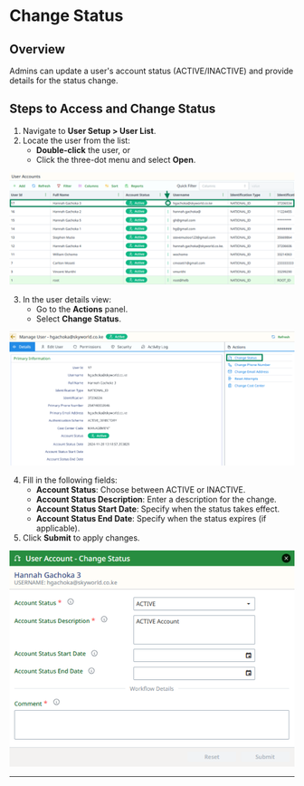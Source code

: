 # Change Status

## Overview
Admins can update a user's account status (ACTIVE/INACTIVE) and provide details for the status change.

## Steps to Access and Change Status
1. Navigate to **User Setup > User List**.
2. Locate the user from the list:
    - **Double-click** the user, or
    - Click the three-dot menu and select **Open**.

![user-list-click.png](..%2F..%2Fstatic%2Fimg%2Fuser-list-click.png)

3. In the user details view:
    - Go to the **Actions** panel.
    - Select **Change Status**.

![change-status-button.png](..%2F..%2Fstatic%2Fimg%2Fchange-status-button.png)

4. Fill in the following fields:
    - **Account Status**: Choose between ACTIVE or INACTIVE.
    - **Account Status Description**: Enter a description for the change.
    - **Account Status Start Date**: Specify when the status takes effect.
    - **Account Status End Date**: Specify when the status expires (if applicable).
5. Click **Submit** to apply changes.

![change-status-form.png](..%2F..%2Fstatic%2Fimg%2Fchange-status-form.png)

---


